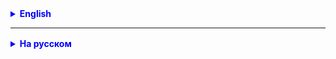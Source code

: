 <details style="margin-top: 16px">
  <summary style="cursor: pointer; color: blue;"><b>English</b></summary>

1. Create an example of a class with the Comparable interface using two fields.
   For example:
- books by the same author, but with different years of publication.
- cars of the same brand, but with different mileage (or price)
2. ToDoList - write an application
3. Finish the "marathon".

</details>

<hr>

<details style="margin-top: 16px">
  <summary style="cursor: pointer; color: blue;"><b>На русском</b></summary>

1. Сделать пример класса c интерфейсом Comparable по двум полям. 
Например: 
- книги одного автора, но с разными годами издания.
- автомобили одной марки, но с разным пробегом (или ценой)
2. ToDoList - писать приложение
3. Доделывать "марафон".

</details>